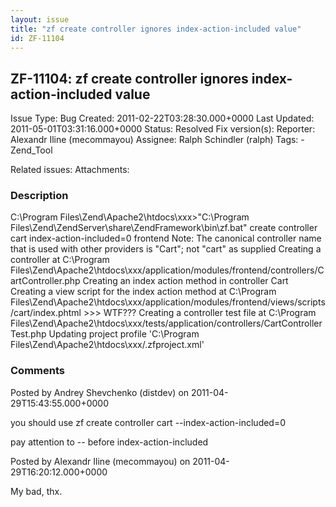 ```yaml
---
layout: issue
title: "zf create controller ignores index-action-included value"
id: ZF-11104
---
```


ZF-11104: zf create controller ignores index-action-included value
------------------------------------------------------------------

 Issue Type: Bug Created: 2011-02-22T03:28:30.000+0000 Last Updated: 2011-05-01T03:31:16.000+0000 Status: Resolved Fix version(s): 
 Reporter:  Alexandr Iline (mecommayou)  Assignee:  Ralph Schindler (ralph)  Tags: - Zend\_Tool
 
 Related issues: 
 Attachments: 
### Description

C:\\Program Files\\Zend\\Apache2\\htdocs\\xxx>"C:\\Program Files\\Zend\\ZendServer\\share\\ZendFramework\\bin\\zf.bat" create controller cart index-action-included=0 frontend Note: The canonical controller name that is used with other providers is "Cart"; not "cart" as supplied Creating a controller at C:\\Program Files\\Zend\\Apache2\\htdocs\\xxx/application/modules/frontend/controllers/CartController.php Creating an index action method in controller Cart Creating a view script for the index action method at C:\\Program Files\\Zend\\Apache2\\htdocs\\xxx/application/modules/frontend/views/scripts/cart/index.phtml >>> WTF??? Creating a controller test file at C:\\Program Files\\Zend\\Apache2\\htdocs\\xxx/tests/application/controllers/CartControllerTest.php Updating project profile 'C:\\Program Files\\Zend\\Apache2\\htdocs\\xxx/.zfproject.xml'

 

 

### Comments

Posted by Andrey Shevchenko (distdev) on 2011-04-29T15:43:55.000+0000

you should use zf create controller cart --index-action-included=0

pay attention to -- before index-action-included

 

 

Posted by Alexandr Iline (mecommayou) on 2011-04-29T16:20:12.000+0000

My bad, thx.

 

 